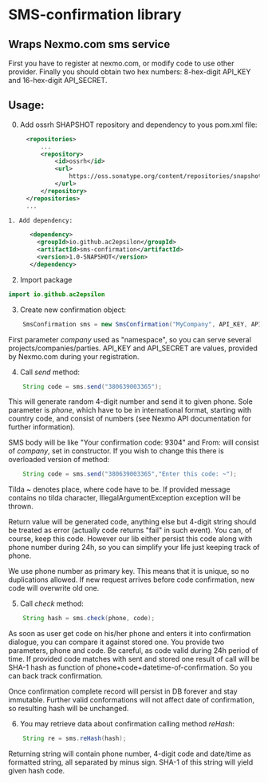 SMS-confirmation library
======
 Wraps Nexmo.com sms service
------
First you have to register at nexmo.com, or modify code to use other provider.
Finally you should obtain two hex numbers: 8-hex-digit API_KEY and 16-hex-digit API_SECRET.

Usage:
------

0. Add ossrh SHAPSHOT repository and dependency to yous pom.xml file:

```xml
     <repositories>
         ...
         <repository>
             <id>ossrh</id>
             <url>
                 https://oss.sonatype.org/content/repositories/snapshots/
             </url>
         </repository>
     </repositories>
     ...

1. Add dependency:

      <dependency>
        <groupId>io.github.ac2epsilon</groupId>
        <artifactId>sms-confirmation</artifactId>
        <version>1.0-SNAPSHOT</version>
      </dependency>

```
2. Import package
```java
import io.github.ac2epsilon
```
3. Create new confirmation object:
```java
    SmsConfirmation sms = new SmsConfirmation("MyCompany", API_KEY, API_SECRET);
```
First parameter _company_ used as "namespace", so you can serve several projects/companies/parties.
API_KEY and API_SECRET are values, provided by Nexmo.com during your registration.

4. Call _send_ method:
```java
    String code = sms.send("380639003365");
```
This will generate random 4-digit number and send it to given phone. Sole parameter is
_phone_, which have to be in international format, starting with country code, and consist
of numbers (see Nexmo API documentation for further information).

SMS body will be like "Your confirmation code: 9304" and From: will consist of _company_, set in
constructor. If you wish to change this there is overloaded version of method:
```java
    String code = sms.send("380639003365","Enter this code: ~");
```
Tilda ~ denotes place, where code have to be. If provided message contains no tilda character,
IllegalArgumentException exception will be thrown.

Return value will be generated code, anything else but 4-digit string should be treated as error
(actually code returns "fail" in such event). You can, of course, keep this code. However our lib
either persist this code along with phone number during 24h, so you can simplify your life just
keeping track of phone.

We use phone number as primary key. This means that it is unique, so no duplications allowed.
If new request arrives before code confirmation, new code will overwrite old one.

5. Call _check_ method:
```java
    String hash = sms.check(phone, code);
```
As soon as user get code on his/her phone and enters it into confirmation dialogue, you can compare
it against stored one. You provide two parameters, phone and code. Be careful, as code valid during 24h
period of time. If provided code matches with sent and stored one result of call will be SHA-1 hash
as function of phone+code+datetime-of-confirmation. So you can back track confirmation.

Once confirmation complete record will persist in DB forever and stay immutable. Further valid
conformations will not affect date of confirmation, so resulting hash will be unchanged.

6. You may retrieve data about confirmation calling method _reHash_:

```java
    String re = sms.reHash(hash);
```

Returning string will contain phone number, 4-digit code and date/time as formatted string, all separated by minus
sign. SHA-1 of this string will yield given hash code.
